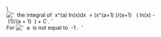 \\
!['  the integral of  x\^(a) ln(x)dx  = (x\^(a+1)
)/(a+1)   ( ln(x) - (1)/(a + 1)  ) + C . '](../dictionary/equation_images/3962.1..png)
For
!['  a  is not equal to  -1 .  '](../dictionary/equation_images/3962.2..png)
